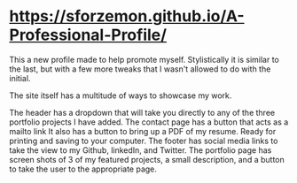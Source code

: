 # https://sforzemon.github.io/A-Professional-Profile/

This a new profile made to help promote myself.
Stylistically it is similar to the last, but with a few more tweaks that I wasn't allowed to do with the initial.

The site itself has a multitude of ways to showcase my work.

The header has a dropdown that will take you directly to any of the three portfolio projects I have added.
The contact page has a button that acts as a mailto link
  It also has a button to bring up a PDF of my resume.  Ready for printing and saving to your computer.
The footer has social media links to take the view to my Github, linkedIn, and Twitter.
The portfolio page has screen shots of 3 of my featured projects, a small description, and a button to take the user to the appropriate page.
